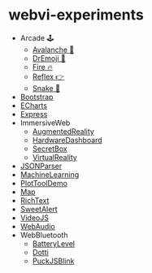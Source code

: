 # webvi-experiments

- Arcade 🕹️
    - [Avalanche 🌠](https://rajsite.github.io/webvi-experiments/Avalanche/)
    - [DrEmoji 💊](https://rajsite.github.io/webvi-experiments/DrEmoji/)
    - [Fire 🔥](https://rajsite.github.io/webvi-experiments/build/Fire/)
    - [Reflex 👉](https://rajsite.github.io/webvi-experiments/Reflex/)
    - [Snake 🐍](https://rajsite.github.io/webvi-experiments/Snake/)
- [Bootstrap](https://rajsite.github.io/webvi-experiments/Bootstrap/)
- [ECharts](https://rajsite.github.io/webvi-experiments/ECharts/)
- [Express](https://webvicli-express.herokuapp.com/)
- ImmersiveWeb
    - [AugmentedReality](https://rajsite.github.io/webvi-experiments/AugmentedReality/)
    - [HardwareDashboard](https://rajsite.github.io/webvi-experiments/HardwareDashboard/)
    - [SecretBox](https://rajsite.github.io/webvi-experiments/AugmentedRealitySecretBox/)
    - [VirtualReality](https://rajsite.github.io/webvi-experiments/VirtualReality/)
- [JSONParser](https://rajsite.github.io/webvi-experiments/JSONParser/)
- [MachineLearning](https://rajsite.github.io/webvi-experiments/MachineLearning/)
- [PlotToolDemo](https://rajsite.github.io/webvi-experiments/PlotToolDemo/)
- [Map](https://rajsite.github.io/webvi-experiments/Leaflet/)
- [RichText](https://rajsite.github.io/webvi-experiments/RichText/)
- [SweetAlert](https://rajsite.github.io/webvi-experiments/SweetAlert/)
- [VideoJS](https://rajsite.github.io/webvi-experiments/VideoJS/)
- [WebAudio](https://rajsite.github.io/webvi-experiments/WebAudio/)
- WebBluetooth
    - [BatteryLevel](https://rajsite.github.io/webvi-experiments/WebBluetooth/BatteryLevel.html)
    - [Dotti](https://rajsite.github.io/webvi-experiments/WebBluetooth/Dotti.html)
    - [PuckJSBlink](https://rajsite.github.io/webvi-experiments/WebBluetooth/PuckJSBlink.html)
